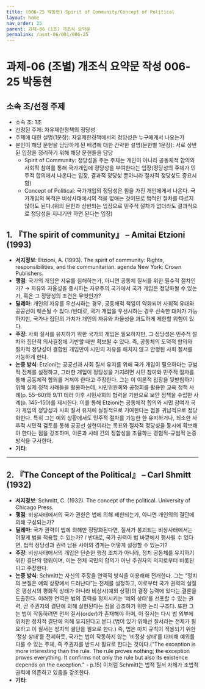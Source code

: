 ```yaml
---
title: (006-25 박동현) Spirit of Community/Concept of Political
layout: home
nav_order: 25
parent: 과제-06 (1조) 개조식 요약문
permalink: /asmt-06/001/006-25
---
```


# 과제-06 (조별) 개조식 요약문 작성 006-25 박동현

## 소속 조/선정 주제

- 소속 조: 1조
- 선정된 주제: 자유제한정책의 정당성
- 주제에 대한 설명(1문장): 자유제한정책에서의 정당성은 누구에게서 나오는가
- 본인이 해당 문헌을 담당하게 된 배경에 대한 간략한 설명(문헌별 1문장): 서로 상반된 입장을 정리하기 위해 해당 문헌들을 담당
  - Spirit of Community: 정당성을 주는 주체는 개인이 아니라 공동체적 합의와 사회적 참여를 통해 국가개입에 정당성을 부여한다는 입장(정당성의 주체가 민주적 합의에서 나온다는 입장, 결과적 정당성 뿐아니라 절차적 정당성도 중요시함)
  - Concept of Political: 국가개입의 정당성은 힘을 가진 개인에게서 나온다. 국가개입의 목적은 비상사태에서의 적을 없애는 것이므로 법적인 절차를 따르지 않아도 된다.(위의 문헌과 상반되는 입장으로 민주적 절차가 없더라도 결과적으로 정당성을 지니기만 하면 된다는 입장)



## 1. 『The spirit of community』 – Amitai Etzioni (1993)

- **서지정보**: Etzioni, A. (1993). The spirit of community: Rights, responsibilities, and the communitarian. agenda New York: Crown Publishers.
- **쟁점**: 국가의 개입은 자유를 침해하는가, 아니면 공동체 질서를 위한 필수적 절차인가? → 자유와 자율성을 중시하는 자유주의 국가에서 국가 개입은 정당화될 수 있는가, 혹은 그 정당성의 조건은 무엇인가?
- **딜레마**: 개인의 자유를 우선시하는 경우, 공동체적 책임이 약화되어 사회적 유대와 공공선이 훼손될 수 있다./반대로, 국가 개입을 우선시하는 경우 신속한 대처가 가능하지만, 국가나 집단의 가치가 개인의 자유와 자율성을 과도하게 제한할 위험이 있다.
- **주장**:  사회 질서를 유지하기 위한 국가의 개입은 필요하지만, 그 정당성은 민주적 절차와 집단적 의사결정에 기반할 때만 확보될 수 있다. 즉, 공동체의 도덕적 합의와 절차적 정당성이 결합된 개입만이 시민의 자유를 해치지 않고 안정된 사회 질서를 가능하게 한다.
- **논증 방식**: Etzioni는 공공선과 사회 질서 유지를 위해 국가 개입이 필요하다는 규범적 전제를 설정하고, 그러한 개입이 정당성을 가지려면 시민 참여와 민주적 절차를 통해 공동체적 합의를 거쳐야 한다고 주장한다. 그는 이 이론적 입장을 뒷받침하기 위해 실제 정책 사례들을 활용하는데, 시민위원회와 공청회를 활용한 교육 정책 사례(p. 55–60)와 9/11 테러 이후 시민사회의 협력을 기반으로 보안 정책을 수립한 사례(p. 145–150)를 제시한다. 이를 통해 Etzioni는 공동체적 합의와 시민 참여가 국가 개입의 정당성과 사회 질서 유지에 실질적으로 기여한다는 점을 귀납적으로 정당화한다. 특히 그는 예외 상황에서도 민주적 절차를 가능한 한 유지하거나, 최소한 사후적 시민적 검토를 통해 공공선 실현이라는 목표와 절차적 정당성을 동시에 확보해야 한다는 점을 강조하며, 이론과 사례 간의 정합성을 조율하는 경험적-규범적 논증 방식을 구사한다.
- **기타**: 

---

## 2. 『The Concept of the Political』 – Carl Shmitt (1932)

- **서지정보**: Schmitt, C. (1932). The concept of the political. University of Chicago Press.
- **쟁점**: 비상사태에서의 국가 권한은 법에 의해 제한되는가, 아니면 개인의의 결단에 의해 구성되는가?
- **딜레마**: 국가 권력이 법에 의해만 정당화된다면, 질서가 붕괴되는 비상사태에서는 어떻게 법을 적용할 수 있는가? / 반대로, 국가 권력이 법 바깥에서 행사될 수 있다면, 법적 정당성과 권력 남용 사이의 경계는 어떻게 설정할 수 있는가?
- **주장**: 비상사태에서의 개입은 단순한 행정 조치가 아니라, 정치 공동체를 유지하기 위한 결단의 행위이며, 이는 전체 국민의 합의가 아닌 주권자의 의지로부터 비롯된다고 주장한다.
- **논증 방식**: Schmitt는 자신의 주장을 연역적 방식을 이용해해 전개한다. 그는 “정치의 본질은 예외 상황에서 드러난다”는 전제를 설정하고, 이로부터 국가 권력의 실질은 평상시의 평화적 상태가 아니라 비상시(예외 상황)의 결정 능력에 있다는 결론을 도출한다. 이러한 연역은 법의 효력을 정지시키는 ‘예외 상태’를 선포할 수 있는 권력, 곧 주권자의 결단에 의해 실현된다는 점을 강조하기 위한 논리 구조다. 또한 그는 법이 작동하려면 먼저 질서(order)가 존재해야 하며, 이 질서는 다시 법 외부에 위치한 정치적 결단에 의해 유지된다고 본다.(법이 있기 위해선 질서라는 전제가 필요하고 이 질서는 정치적 결단을 필요로 한다.) 즉, 법은 마치 규칙이 적용되기 위한 ‘정상 상태’를 전제하듯, 국가는 법이 작동하지 않는 ‘비정상 상태’를 대비해 예외를 다룰 수 있는 주체, 즉 주권자를 반드시 필요로 한다는 것이다.(“The exception is more interesting than the rule. The rule proves nothing; the exception proves everything. It confirms not only the rule but also its existence depends on the exception.” - p.15) 이처럼 Schmitt는 법적 질서 자체가 초법적 권력에 의존하고 있음을 강조한다.
- **기타**: 

